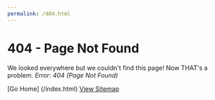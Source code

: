 ```yaml
---
permalink: /404.html
---
```

404 - Page Not Found
======

We looked everywhere but we couldn't find this page! Now THAT's a problem.
_Error: 404 (Page Not Found)_

[Go Home] (/index.html)
[View Sitemap](/sitemap.xml)